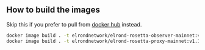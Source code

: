 ## How to build the images

Skip this if you prefer to pull from [docker hub](https://hub.docker.com/u/elrondnetwork) instead.

```bash
docker image build . -t elrondnetwork/elrond-rosetta-observer-mainnet:v1.1.65 -f ./observer/Dockerfile
docker image build . -t elrondnetwork/elrond-rosetta-proxy-mainnet:v1.1.16 -f ./proxy/Dockerfile
```